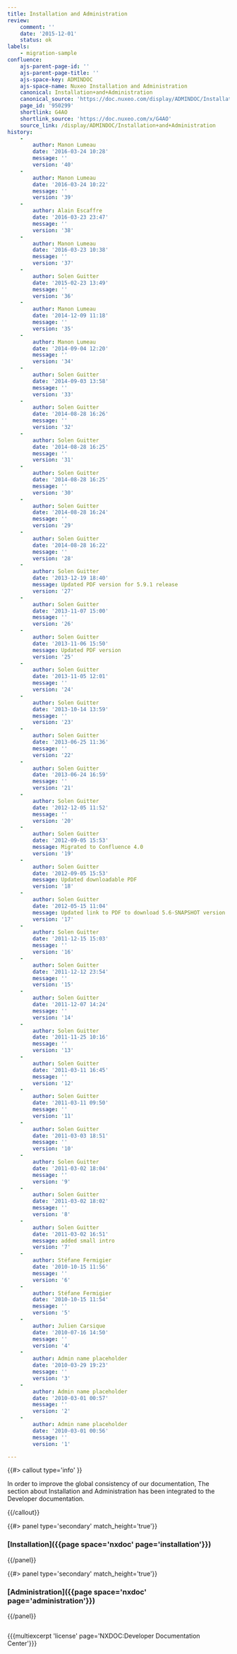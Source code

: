 ```yaml
---
title: Installation and Administration
review:
    comment: ''
    date: '2015-12-01'
    status: ok
labels:
    - migration-sample
confluence:
    ajs-parent-page-id: ''
    ajs-parent-page-title: ''
    ajs-space-key: ADMINDOC
    ajs-space-name: Nuxeo Installation and Administration
    canonical: Installation+and+Administration
    canonical_source: 'https://doc.nuxeo.com/display/ADMINDOC/Installation+and+Administration'
    page_id: '950299'
    shortlink: G4AO
    shortlink_source: 'https://doc.nuxeo.com/x/G4AO'
    source_link: /display/ADMINDOC/Installation+and+Administration
history:
    - 
        author: Manon Lumeau
        date: '2016-03-24 10:28'
        message: ''
        version: '40'
    - 
        author: Manon Lumeau
        date: '2016-03-24 10:22'
        message: ''
        version: '39'
    - 
        author: Alain Escaffre
        date: '2016-03-23 23:47'
        message: ''
        version: '38'
    - 
        author: Manon Lumeau
        date: '2016-03-23 10:38'
        message: ''
        version: '37'
    - 
        author: Solen Guitter
        date: '2015-02-23 13:49'
        message: ''
        version: '36'
    - 
        author: Manon Lumeau
        date: '2014-12-09 11:18'
        message: ''
        version: '35'
    - 
        author: Manon Lumeau
        date: '2014-09-04 12:20'
        message: ''
        version: '34'
    - 
        author: Solen Guitter
        date: '2014-09-03 13:58'
        message: ''
        version: '33'
    - 
        author: Solen Guitter
        date: '2014-08-28 16:26'
        message: ''
        version: '32'
    - 
        author: Solen Guitter
        date: '2014-08-28 16:25'
        message: ''
        version: '31'
    - 
        author: Solen Guitter
        date: '2014-08-28 16:25'
        message: ''
        version: '30'
    - 
        author: Solen Guitter
        date: '2014-08-28 16:24'
        message: ''
        version: '29'
    - 
        author: Solen Guitter
        date: '2014-08-28 16:22'
        message: ''
        version: '28'
    - 
        author: Solen Guitter
        date: '2013-12-19 18:40'
        message: Updated PDF version for 5.9.1 release
        version: '27'
    - 
        author: Solen Guitter
        date: '2013-11-07 15:00'
        message: ''
        version: '26'
    - 
        author: Solen Guitter
        date: '2013-11-06 15:50'
        message: Updated PDF version
        version: '25'
    - 
        author: Solen Guitter
        date: '2013-11-05 12:01'
        message: ''
        version: '24'
    - 
        author: Solen Guitter
        date: '2013-10-14 13:59'
        message: ''
        version: '23'
    - 
        author: Solen Guitter
        date: '2013-06-25 11:36'
        message: ''
        version: '22'
    - 
        author: Solen Guitter
        date: '2013-06-24 16:59'
        message: ''
        version: '21'
    - 
        author: Solen Guitter
        date: '2012-12-05 11:52'
        message: ''
        version: '20'
    - 
        author: Solen Guitter
        date: '2012-09-05 15:53'
        message: Migrated to Confluence 4.0
        version: '19'
    - 
        author: Solen Guitter
        date: '2012-09-05 15:53'
        message: Updated downloadable PDF
        version: '18'
    - 
        author: Solen Guitter
        date: '2012-05-15 11:04'
        message: Updated link to PDF to download 5.6-SNAPSHOT version
        version: '17'
    - 
        author: Solen Guitter
        date: '2011-12-15 15:03'
        message: ''
        version: '16'
    - 
        author: Solen Guitter
        date: '2011-12-12 23:54'
        message: ''
        version: '15'
    - 
        author: Solen Guitter
        date: '2011-12-07 14:24'
        message: ''
        version: '14'
    - 
        author: Solen Guitter
        date: '2011-11-25 10:16'
        message: ''
        version: '13'
    - 
        author: Solen Guitter
        date: '2011-03-11 16:45'
        message: ''
        version: '12'
    - 
        author: Solen Guitter
        date: '2011-03-11 09:50'
        message: ''
        version: '11'
    - 
        author: Solen Guitter
        date: '2011-03-03 18:51'
        message: ''
        version: '10'
    - 
        author: Solen Guitter
        date: '2011-03-02 18:04'
        message: ''
        version: '9'
    - 
        author: Solen Guitter
        date: '2011-03-02 18:02'
        message: ''
        version: '8'
    - 
        author: Solen Guitter
        date: '2011-03-02 16:51'
        message: added small intro
        version: '7'
    - 
        author: Stéfane Fermigier
        date: '2010-10-15 11:56'
        message: ''
        version: '6'
    - 
        author: Stéfane Fermigier
        date: '2010-10-15 11:54'
        message: ''
        version: '5'
    - 
        author: Julien Carsique
        date: '2010-07-16 14:50'
        message: ''
        version: '4'
    - 
        author: Admin name placeholder
        date: '2010-03-29 19:23'
        message: ''
        version: '3'
    - 
        author: Admin name placeholder
        date: '2010-03-01 00:57'
        message: ''
        version: '2'
    - 
        author: Admin name placeholder
        date: '2010-03-01 00:56'
        message: ''
        version: '1'

---
```

{{#> callout type='info' }}

In order to improve the global consistency of our documentation, The section about Installation and Administration has been integrated to the Developer documentation.

{{/callout}}<div class="row" data-equalizer data-equalize-on="medium"><div class="column medium-6">{{#> panel type='secondary' match_height='true'}}

### [Installation]({{page space='nxdoc' page='installation'}})

{{/panel}}</div><div class="column medium-6">{{#> panel type='secondary' match_height='true'}}

### [Administration]({{page space='nxdoc' page='administration'}})

{{/panel}}</div></div>

{{{multiexcerpt 'license' page='NXDOC:Developer Documentation Center'}}}